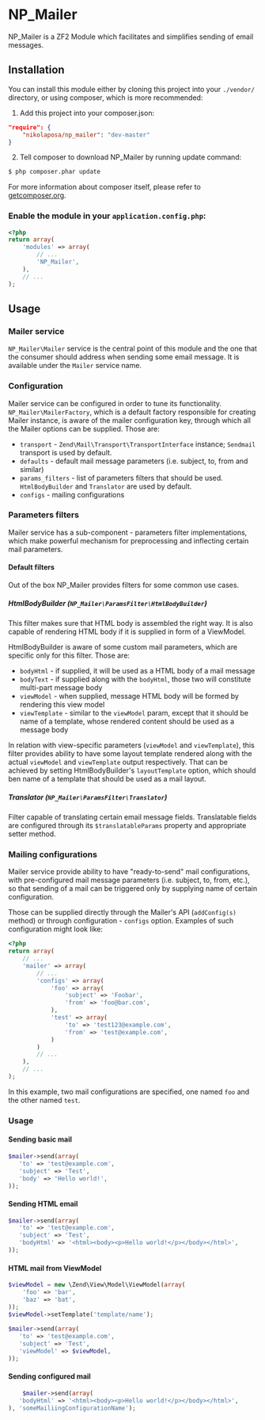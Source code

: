# NP_Mailer

NP_Mailer is a ZF2 Module which facilitates and simplifies sending of email messages.

## Installation

You can install this module either by cloning this project into your `./vendor/` directory, 
or using composer, which is more recommended:

1. Add this project into your composer.json:

```json
"require": {
    "nikolaposa/np_mailer": "dev-master"
}
```

2. Tell composer to download NP_Mailer by running update command:

```bash
$ php composer.phar update
```
    
For more information about composer itself, please refer to [getcomposer.org](http://getcomposer.org/).

### Enable the module in your `application.config.php`:

```php
<?php
return array(
    'modules' => array(
        // ...
        'NP_Mailer',
    ),
    // ...
);
```
    
## Usage

### Mailer service

`NP_Mailer\Mailer` service is the central point of this module and the one that the consumer should address 
when sending some email message. It is available under the `Mailer` service name.

### Configuration

Mailer service can be configured in order to tune its functionality. `NP_Mailer\MailerFactory`, which is a 
default factory responsible for creating Mailer instance, is aware of the mailer configuration key, through 
which all the Mailer options can be supplied. Those are:

* `transport` - `Zend\Mail\Transport\TransportInterface` instance; `Sendmail` transport is used by default.
* `defaults` - default mail message parameters (i.e. subject, to, from and similar)
* `params_filters` - list of parameters filters that should be used. `HtmlBodyBuilder` and `Translator` are used by default.
* `configs` - mailing configurations

### Parameters filters

Mailer service has a sub-component - parameters filter implementations, which make powerful mechanism for 
preprocessing and inflecting certain mail parameters.

#### Default filters

Out of the box NP_Mailer provides filters for some common use cases. 

##### HtmlBodyBuilder (`NP_Mailer\ParamsFilter\HtmlBodyBuilder`)

This filter makes sure that HTML body is assembled the right way. It is also capable of rendering HTML body if 
it is supplied in form of a ViewModel.

HtmlBodyBuilder is aware of some custom mail parameters, which are specific only for this filter. Those are:
* `bodyHtml` - if supplied, it will be used as a HTML body of a mail message
* `bodyText` - if supplied along with the `bodyHtml`, those two will constitute multi-part message body
* `viewModel` - when supplied, message HTML body will be formed by rendering this view model
* `viewTemplate` - similar to the `viewModel` param, except that it should be name of a template, whose rendered content should be used as a message body

In relation with view-specific parameters (`viewModel` and `viewTemplate`), this filter provides ability to have some 
layout template rendered along with the actual `viewModel` and `viewTemplate` output respectively. That can be achieved 
by setting HtmlBodyBuilder's `layoutTemplate` option, which should ben name of a template that should be used as a mail layout.

##### Translator (`NP_Mailer\ParamsFilter\Translator`)

Filter capable of translating certain email message fields. Translatable fields are configured through its 
`$translatableParams` property and appropriate setter method.

### Mailing configurations

Mailer service provide ability to have "ready-to-send" mail configurations, with pre-configured mail message parameters 
(i.e. subject, to, from, etc.), so that sending of a mail can be triggered only by supplying name of certain configuration.

Those can be supplied directly through the Mailer's API (`addConfig(s)` method) or through configuration - `configs` option. 
Examples of such configuration might look like:

```php
<?php
return array(
    // ...
    'mailer' => array(
        // ...
        'configs' => array(
            'foo' => array(
                'subject' => 'Foobar',
                'from' => 'foo@bar.com',
            ),
            'test' => array(
                'to' => 'test123@example.com',
                'from' => 'test@example.com',
            )
        )
        // ...
    ),
    // ...
);
```
    
In this example, two mail configurations are specified, one named `foo` and the other named `test`.

### Usage

#### Sending basic mail

```php
$mailer->send(array(
   'to' => 'test@example.com',
   'subject' => 'Test',
   'body' => 'Hello world!',
));
```
    
#### Sending HTML email

```php
$mailer->send(array(
   'to' => 'test@example.com',
   'subject' => 'Test',
   'bodyHtml' => '<html><body><p>Hello world!</p></body></html>',
));
```
    
#### HTML mail from ViewModel

```php
$viewModel = new \Zend\View\Model\ViewModel(array(
    'foo' => 'bar',
    'baz' => 'bat',
));
$viewModel->setTemplate('template/name');
 
$mailer->send(array(
   'to' => 'test@example.com',
   'subject' => 'Test',
   'viewModel' => $viewModel,
));
```
    
#### Sending configured mail

```php
    $mailer->send(array(
   'bodyHtml' => '<html><body><p>Hello world!</p></body></html>',
), 'someMailiingConfigurationName');
```